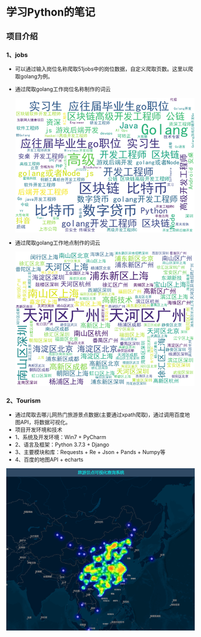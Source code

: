 # 学习Python的笔记

## 项目介绍

### 1、jobs

- 可以通过输入岗位名称爬取51jobs中的岗位数据，自定义爬取页数。这里以爬取golang为例。

- 通过爬取golang工作岗位名称制作的词云

  ![]( https://github.com/fangguizhen/Python/blob/master/jobs/%E5%B2%97%E4%BD%8D%E5%90%8D%E7%A7%B0.png)

- 通过爬取golang工作地点制作的词云

  ![](https://github.com/fangguizhen/Python/blob/master/jobs/%E5%9C%B0%E7%82%B9.png)
  
 
### 2、Tourism

* 通过爬取去哪儿网热门旅游景点数据(主要通过xpath爬取)，通过调用百度地图API，将数据可视化。
* 项目开发环境和技术
* 1、系统及开发环境：Win7 + PyCharm
* 2、语言及框架：Python 3.7.3 + Django
* 3、主要模块和库：Requests + Re + Json + Pands + Numpy等
* 4、百度的地图API + echarts

 ![](https://github.com/fangguizhen/Python/blob/master/Tourism/pic/1.png)
